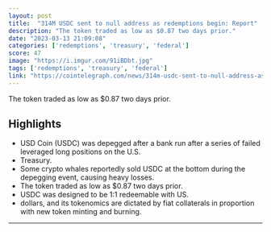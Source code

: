 ```yaml
---
layout: post
title:  "314M USDC sent to null address as redemptions begin: Report"
description: "The token traded as low as $0.87 two days prior."
date: "2023-03-13 21:09:08"
categories: ['redemptions', 'treasury', 'federal']
score: 47
image: "https://i.imgur.com/91iBDbt.jpg"
tags: ['redemptions', 'treasury', 'federal']
link: "https://cointelegraph.com/news/314m-usdc-sent-to-null-address-as-redemptions-begin-report"
---
```


The token traded as low as $0.87 two days prior.

## Highlights

- USD Coin (USDC) was depegged after a bank run after a series of failed leveraged long positions on the U.S.
- Treasury.
- Some crypto whales reportedly sold USDC at the bottom during the depegging event, causing heavy losses.
- The token traded as low as $0.87 two days prior.
- USDC was designed to be 1:1 redeemable with US.
- dollars, and its tokenomics are dictated by fiat collaterals in proportion with new token minting and burning.

---
